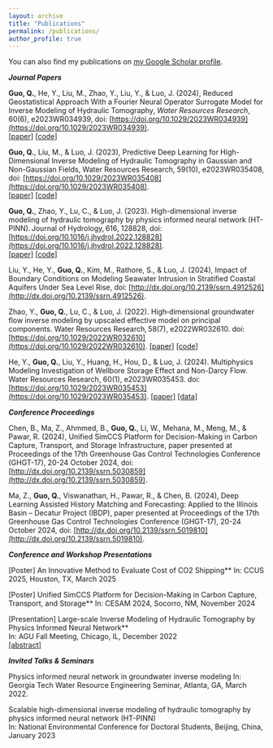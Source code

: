 ```yaml
---
layout: archive
title: "Publications"
permalink: /publications/
author_profile: true
---
```



You can also find my publications on [my Google Scholar profile](https://scholar.google.com/citations?user=n2szrYAAAAAJ&hl=en).

**_Journal Papers_**

**Guo, Q.**, He, Y., Liu, M., Zhao, Y., Liu, Y., & Luo, J. (2024), Reduced Geostatistical Approach With a Fourier Neural Operator Surrogate Model for Inverse Modeling of Hydraulic Tomography, *Water Resources Research*, 60(6), e2023WR034939, doi: [https://doi.org/10.1029/2023WR034939](https://doi.org/10.1029/2023WR034939).         
[[paper]](http://quanguo.github.io/files/RGA+FNO.pdf) [[code]](https://github.com/QuanGuo/RGA-FNO-HT-INV) 

**Guo, Q.**, Liu, M., & Luo, J. (2023), Predictive Deep Learning for High-Dimensional Inverse Modeling of Hydraulic Tomography in Gaussian and Non-Gaussian Fields, Water Resources Research, 59(10), e2023WR035408, doi: [https://doi.org/10.1029/2023WR035408](https://doi.org/10.1029/2023WR035408).         
[[paper]](http://quanguo.github.io/files/GAN+DNN.pdf) [[code]](https://github.com/QuanGuo/HT-INV-NN)       

**Guo, Q.**, Zhao, Y., Lu, C., & Luo, J. (2023). High-dimensional inverse modeling of hydraulic tomography by physics informed neural network (HT-PINN). Journal of Hydrology, 616, 128828, doi: [https://doi.org/10.1016/j.jhydrol.2022.128828](https://doi.org/10.1016/j.jhydrol.2022.128828).          
[[paper]](http://quanguo.github.io/files/HT-PINN.pdf) [[code]](https://github.com/QuanGuo/HT-PINN)  

Liu, Y., He, Y., **Guo, Q.**, Kim, M., Rathore, S., & Luo, J. (2024), Impact of Boundary Conditions on Modeling Seawater Intrusion in Stratified Coastal Aquifers Under Sea Level Rise, doi: [http://dx.doi.org/10.2139/ssrn.4912526](http://dx.doi.org/10.2139/ssrn.4912526).

Zhao, Y., **Guo, Q.**, Lu, C., & Luo, J. (2022). High‐dimensional groundwater flow inverse modeling by upscaled effective model on principal components. Water Resources Research, 58(7), e2022WR032610. doi: [https://doi.org/10.1029/2022WR032610](https://doi.org/10.1029/2022WR032610).
[[paper]](http://quanguo.github.io/files/UPCIA.pdf) [[code]](https://github.com/yuezhao001/upscaled_effective_model) 

He, Y., **Guo, Q.**, Liu, Y., Huang, H., Hou, D., & Luo, J. (2024). Multiphysics Modeling Investigation of Wellbore Storage Effect and Non-Darcy Flow. Water Resources Research, 60(1), e2023WR035453. doi: [https://doi.org/10.1029/2023WR035453](https://doi.org/10.1029/2023WR035453).
[[paper]](http://quanguo.github.io/files/multiphysics.pdf) [[data]](https://doi.org/10.5281/zenodo.8217685)

**_Conference Proceedings_**

Chen, B., Ma, Z., Ahmmed, B., **Guo, Q.**, Li, W., Mehana, M., Meng, M., & Pawar, R. (2024), Unified SimCCS Platform for Decision-Making in Carbon Capture, Transport, and Storage Infrastructure, paper presented at Proceedings of the 17th Greenhouse Gas Control Technologies Conference (GHGT-17), 20-24 October 2024, doi: [http://dx.doi.org/10.2139/ssrn.5030859](http://dx.doi.org/10.2139/ssrn.5030859).

Ma, Z., **Guo, Q.**, Viswanathan, H., Pawar, R., & Chen, B. (2024), Deep Learning Assisted History Matching and Forecasting: Applied to the Illinois Basin – Decatur Project (IBDP), paper presented at Proceedings of the 17th Greenhouse Gas Control Technologies Conference (GHGT-17), 20-24 October 2024, doi: [http://dx.doi.org/10.2139/ssrn.5019810](http://dx.doi.org/10.2139/ssrn.5019810).


**_Conference and Workshop Presentations_**

[Poster] An Innovative Method to Evaluate Cost of CO2 Shipping**
In: CCUS 2025, Houston, TX, March 2025 

[Poster] Unified SimCCS Platform for Decision-Making in Carbon Capture, Transport, and Storage**
In: CESAM 2024, Socorro, NM, November 2024

[Presentation] Large-scale Inverse Modeling of Hydraulic Tomography by Physics Informed Neural Network**           
In: AGU Fall Meeting, Chicago, IL, December 2022   
[[abstract]](http://quanguo.github.io/files/AGU_abstract.pdf)

**_Invited Talks & Seminars_**

Physics informed neural network in groundwater inverse modeling
In: Georgia Tech Water Resource Engineering Seminar, Atlanta, GA, March 2022.

Scalable high-dimensional inverse modeling of hydraulic tomography by physics informed neural network (HT-PINN)   
In: National Environmental Conference for Doctoral Students, Beijing, China, January 2023

